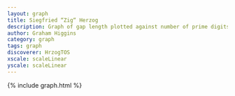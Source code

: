 ```yaml
---
layout: graph
title: Siegfried “Zig“ Herzog
description: Graph of gap length plotted against number of prime digits
author: Graham Higgins
category: graph
tags: graph
discoverer: HrzogTOS
xscale: scaleLinear
yscale: scaleLinear
---
```


{% include graph.html %}

